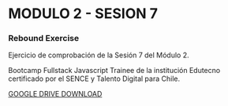 # MODULO 2 - SESION 7
### Rebound Exercise

Ejercicio de comprobación de la Sesión 7 del Módulo 2.

Bootcamp Fullstack Javascript Trainee de la institución Edutecno certificado por el SENCE y Talento Digital para Chile.

[GOOGLE DRIVE DOWNLOAD](https://drive.google.com/file/d/1wDFt2H92c9eYahrwn6oez5r_bA5LNzjZ/view?usp=drive_link)
